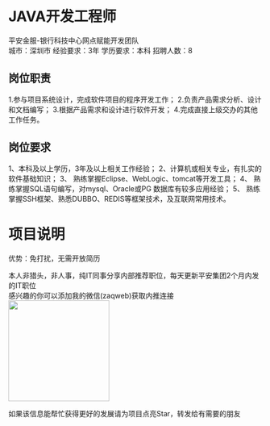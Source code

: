 # JAVA开发工程师
平安金服-银行科技中心网点赋能开发团队  
城市：深圳市 经验要求：3年 学历要求：本科  招聘人数：8

## 岗位职责
1.参与项目系统设计，完成软件项目的程序开发工作；
   2.负责产品需求分析、设计和文档编写；
   3.根据产品需求和设计进行软件开发；
   4.完成直接上级交办的其他工作任务。

## 岗位要求
1、本科及以上学历，3年及以上相关工作经验；
   2、计算机或相关专业，有扎实的软件基础知识；
   3、 熟练掌握Eclipse、WebLogic、tomcat等开发工具；
   4、 熟练掌握SQL语句编写，对mysql、Oracle或PG 数据库有较多应用经验；
   5、 熟练掌握SSH框架、熟悉DUBBO、REDIS等框架技术，及互联网常用技术。

# 项目说明

优势：免打扰，无需开放简历

本人非猎头，非人事，纯IT同事分享内部推荐职位，每天更新平安集团2个月内发的IT职位  
感兴趣的你可以添加我的微信(zaqweb)获取内推连接  
<img src="https://github.com/zaqweb/PA-IT-JOBS/blob/master/WechatICode.jpeg"  height="200" width="200">

如果该信息能帮忙获得更好的发展请为项目点亮Star，转发给有需要的朋友




